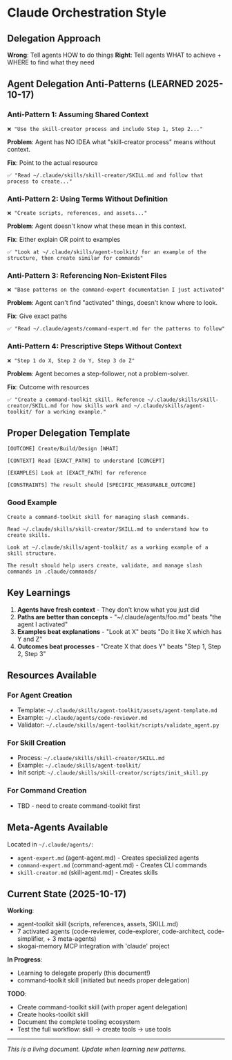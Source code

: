 # Claude Orchestration Style

## Delegation Approach

**Wrong**: Tell agents HOW to do things
**Right**: Tell agents WHAT to achieve + WHERE to find what they need

## Agent Delegation Anti-Patterns (LEARNED 2025-10-17)

### Anti-Pattern 1: Assuming Shared Context

```
❌ "Use the skill-creator process and include Step 1, Step 2..."
```

**Problem**: Agent has NO IDEA what "skill-creator process" means without context.

**Fix**: Point to the actual resource

```
✅ "Read ~/.claude/skills/skill-creator/SKILL.md and follow that process to create..."
```

### Anti-Pattern 2: Using Terms Without Definition

```
❌ "Create scripts, references, and assets..."
```

**Problem**: Agent doesn't know what these mean in this context.

**Fix**: Either explain OR point to examples

```
✅ "Look at ~/.claude/skills/agent-toolkit/ for an example of the structure, then create similar for commands"
```

### Anti-Pattern 3: Referencing Non-Existent Files

```
❌ "Base patterns on the command-expert documentation I just activated"
```

**Problem**: Agent can't find "activated" things, doesn't know where to look.

**Fix**: Give exact paths

```
✅ "Read ~/.claude/agents/command-expert.md for the patterns to follow"
```

### Anti-Pattern 4: Prescriptive Steps Without Context

```
❌ "Step 1 do X, Step 2 do Y, Step 3 do Z"
```

**Problem**: Agent becomes a step-follower, not a problem-solver.

**Fix**: Outcome with resources

```
✅ "Create a command-toolkit skill. Reference ~/.claude/skills/skill-creator/SKILL.md for how skills work and ~/.claude/skills/agent-toolkit/ for a working example."
```

## Proper Delegation Template

```
[OUTCOME] Create/Build/Design [WHAT]

[CONTEXT] Read [EXACT_PATH] to understand [CONCEPT]

[EXAMPLES] Look at [EXACT_PATH] for reference

[CONSTRAINTS] The result should [SPECIFIC_MEASURABLE_OUTCOME]
```

### Good Example

```
Create a command-toolkit skill for managing slash commands.

Read ~/.claude/skills/skill-creator/SKILL.md to understand how to create skills.

Look at ~/.claude/skills/agent-toolkit/ as a working example of a skill structure.

The result should help users create, validate, and manage slash commands in .claude/commands/
```

## Key Learnings

1. **Agents have fresh context** - They don't know what you just did
2. **Paths are better than concepts** - "~/.claude/agents/foo.md" beats "the agent I activated"
3. **Examples beat explanations** - "Look at X" beats "Do it like X which has Y and Z"
4. **Outcomes beat processes** - "Create X that does Y" beats "Step 1, Step 2, Step 3"

## Resources Available

### For Agent Creation

- Template: `~/.claude/skills/agent-toolkit/assets/agent-template.md`
- Example: `~/.claude/agents/code-reviewer.md`
- Validator: `~/.claude/skills/agent-toolkit/scripts/validate_agent.py`

### For Skill Creation

- Process: `~/.claude/skills/skill-creator/SKILL.md`
- Example: `~/.claude/skills/agent-toolkit/`
- Init script: `~/.claude/skills/skill-creator/scripts/init_skill.py`

### For Command Creation

- TBD - need to create command-toolkit first

## Meta-Agents Available

Located in `~/.claude/agents/`:

- `agent-expert.md` (agent-agent.md) - Creates specialized agents
- `command-expert.md` (command-agent.md) - Creates CLI commands
- `skill-creator.md` (skill-agent.md) - Creates skills

## Current State (2025-10-17)

**Working**:

- agent-toolkit skill (scripts, references, assets, SKILL.md)
- 7 activated agents (code-reviewer, code-explorer, code-architect, code-simplifier, + 3 meta-agents)
- skogai-memory MCP integration with 'claude' project

**In Progress**:

- Learning to delegate properly (this document!)
- command-toolkit skill (initiated but needs proper delegation)

**TODO**:

- Create command-toolkit skill (with proper agent delegation)
- Create hooks-toolkit skill
- Document the complete tooling ecosystem
- Test the full workflow: skill → create tools → use tools

---

_This is a living document. Update when learning new patterns._

